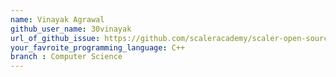 ```yaml
---
name: Vinayak Agrawal
github_user_name: 30vinayak
url_of_github_issue: https://github.com/scaleracademy/scaler-open-source-september-challenge/issues/158
your_favroite_programming_language: C++
branch : Computer Science
---
```

